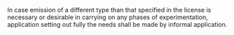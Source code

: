 In case emission of a different type than that specified in the license is necessary or desirable in carrying on any phases of experimentation, application setting out fully the needs shall be made by informal application.

